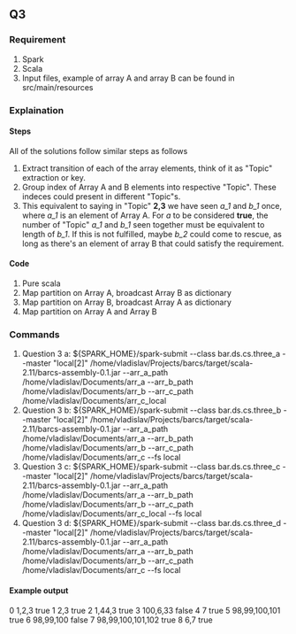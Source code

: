 
## Q3

### Requirement
1. Spark
2. Scala
3. Input files, example of array A and array B can be found in src/main/resources

### Explaination

#### Steps
All of the solutions follow similar steps as follows
1. Extract transition of each of the array elements, think of it as "Topic" extraction or key.
2. Group index of Array A and B elements into respective "Topic". These indeces could present in different "Topic"s.
3. This equivalent to saying in "Topic" **2,3** we have seen *a_1* and *b_1* once, where *a_1* is an element of Array A. 
For *a* to be considered **true**, the number of "Topic" *a_1* and *b_1* seen together must be equivalent to length of 
*b_1*. If this is not fulfilled, maybe *b_2* could come to rescue, as long as there's an element of array B that could 
satisfy the requirement.

#### Code
1. Pure scala
2. Map partition on Array A, broadcast Array B as dictionary
3. Map partition on Array B, broadcast Array A as dictionary
4. Map partition on Array A and Array B

### Commands
1. Question 3 a: ${SPARK_HOME}/spark-submit --class bar.ds.cs.three_a --master "local[2]" /home/vladislav/Projects/barcs/target/scala-2.11/barcs-assembly-0.1.jar --arr_a_path /home/vladislav/Documents/arr_a --arr_b_path /home/vladislav/Documents/arr_b --arr_c_path /home/vladislav/Documents/arr_c_local
2. Question 3 b: ${SPARK_HOME}/spark-submit --class bar.ds.cs.three_b --master "local[2]" /home/vladislav/Projects/barcs/target/scala-2.11/barcs-assembly-0.1.jar --arr_a_path /home/vladislav/Documents/arr_a --arr_b_path /home/vladislav/Documents/arr_b --arr_c_path /home/vladislav/Documents/arr_c --fs local
3. Question 3 c: ${SPARK_HOME}/spark-submit --class bar.ds.cs.three_c --master "local[2]" /home/vladislav/Projects/barcs/target/scala-2.11/barcs-assembly-0.1.jar --arr_a_path /home/vladislav/Documents/arr_a --arr_b_path /home/vladislav/Documents/arr_b --arr_c_path /home/vladislav/Documents/arr_c_local --fs local
4. Question 3 d: ${SPARK_HOME}/spark-submit --class bar.ds.cs.three_d --master "local[2]" /home/vladislav/Projects/barcs/target/scala-2.11/barcs-assembly-0.1.jar --arr_a_path /home/vladislav/Documents/arr_a --arr_b_path /home/vladislav/Documents/arr_b --arr_c_path /home/vladislav/Documents/arr_c --fs local

#### Example output
0	1,2,3	true
1	2,3	true
2	1,44,3	true
3	100,6,33	false
4	7	true
5	98,99,100,101	true
6	98,99,100	false
7	98,99,100,101,102	true
8	6,7	true


